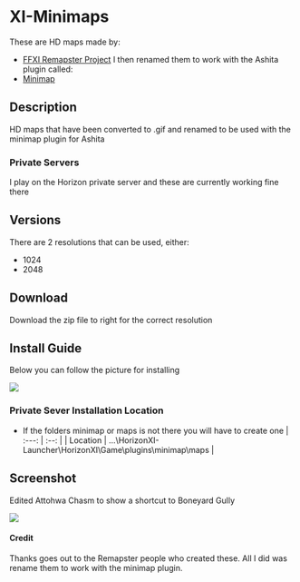 # XI-Minimaps
These are HD maps made by: 
- [FFXI Remapster Project](https://remapster.com/)
I then renamed them to work with the Ashita plugin called:
- [Minimap](https://github.com/AshitaXI/Ashita-v4beta/tree/main/plugins)

## Description
HD maps that have been converted to .gif and renamed to be used with the minimap plugin for Ashita

### Private Servers
I play on the Horizon private server and these are currently working fine there

## Versions
There are 2 resolutions that can be used, either:
- 1024
- 2048

## Download
Download the zip file to right for the correct resolution

## Install Guide
Below you can follow the picture for installing

![](https:)


### Private Sever Installation Location
- If the folders minimap or maps is not there you will have to create one
| :---: | :--: |
| Location | ...\HorizonXI-Launcher\HorizonXI\Game\plugins\minimap\maps |

## Screenshot
Edited Attohwa Chasm to show a shortcut to Boneyard Gully

![](https:)

#### Credit
Thanks goes out to the Remapster people who created these. All I did was rename them to work with the minimap plugin.


